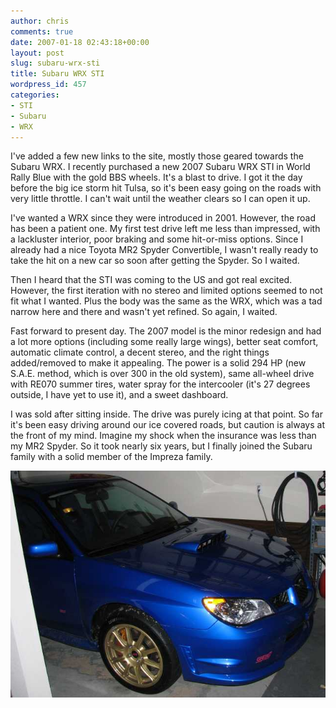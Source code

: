 ```yaml
---
author: chris
comments: true
date: 2007-01-18 02:43:18+00:00
layout: post
slug: subaru-wrx-sti
title: Subaru WRX STI
wordpress_id: 457
categories:
- STI
- Subaru
- WRX
---
```


I've added a few new links to the site, mostly those geared towards the Subaru WRX. I recently purchased a new 2007 Subaru WRX STI in World Rally Blue with the gold BBS wheels. It's a blast to drive. I got it the day before the big ice storm hit Tulsa, so it's been easy going on the roads with very little throttle. I can't wait until the weather clears so I can open it up.

I've wanted a WRX since they were introduced in 2001. However, the road has been a patient one. My first test drive left me less than impressed, with a lackluster interior, poor braking and some hit-or-miss options. Since I already had a nice Toyota MR2 Spyder Convertible, I wasn't really ready to take the hit on a new car so soon after getting the Spyder. So I waited.

Then I heard that the STI was coming to the US and got real excited. However, the first iteration with no stereo and limited options seemed to not fit what I wanted. Plus the body was the same as the WRX, which was a tad narrow here and there and wasn't yet refined. So again, I waited.

Fast forward to present day. The 2007 model is the minor redesign and had a lot more options (including some really large wings), better seat comfort, automatic climate control, a decent stereo, and the right things added/removed to make it appealing. The power is a solid 294 HP (new S.A.E. method, which is over 300 in the old system), same all-wheel drive with RE070 summer tires, water spray for the intercooler (it's 27 degrees outside, I have yet to use it), and a sweet dashboard.

I was sold after sitting inside. The drive was purely icing at that point. So far it's been easy driving around our ice covered roads, but caution is always at the front of my mind. Imagine my shock when the insurance was less than my MR2 Spyder. So it took nearly six years, but I finally joined the Subaru family with a solid member of the Impreza family.


![IMG_0383.JPG](/images/uploads/2007/01/IMG_0383.JPG)
